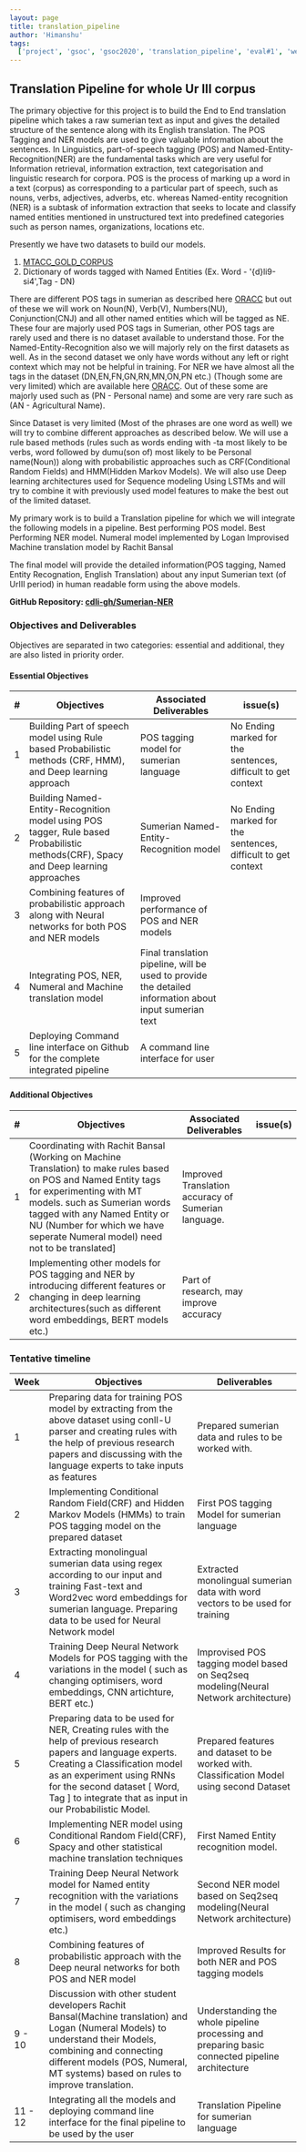 ```yaml
---
layout: page
title: translation_pipeline
author: 'Himanshu'
tags:
  ['project', 'gsoc', 'gsoc2020', 'translation_pipeline', 'eval#1', 'week#2']
---
```


## Translation Pipeline for whole Ur III corpus

The primary objective for this project is to build the End to End translation pipeline which takes a raw sumerian text as input and gives the detailed structure of the sentence along with its English translation. The POS Tagging and NER models are used to give valuable information about the sentences. In Linguistics, part-of-speech tagging (POS) and Named-Entity-Recognition(NER) are the fundamental tasks which are very useful for Information retrieval, information extraction, text categorisation and linguistic research for corpora. POS is the process of marking up a word in a text (corpus) as corresponding to a particular part of speech, such as nouns, verbs, adjectives, adverbs, etc. whereas Named-entity recognition (NER) is a subtask of information extraction that seeks to locate and classify named entities mentioned in unstructured text into predefined categories such as person names, organizations, locations etc.

Presently we have two datasets to build our models.

1. [MTACC_GOLD_CORPUS](https://github.com/cdli-gh/Sumerian-NER/tree/master/Raw/CDIL_morph_raw)
2. Dictionary of words tagged with Named Entities (Ex. Word - '{d}li9-si4',Tag - DN)

There are different POS tags in sumerian as described here [ORACC](https://cdli-gh.github.io/guides/guide_tagsets.html) but out of these we will work on Noun(N), Verb(V), Numbers(NU), Conjunction(CNJ) and all other named entities which will be tagged as NE. These four are majorly used POS tags in Sumerian, other POS tags are rarely used and there is no dataset available to understand those. For the Named-Entity-Recognition also we will majorly rely on the first datasets as well. As in the second dataset we only have words without any left or right context which may not be helpful in training. For NER we have almost all the tags in the dataset (DN,EN,FN,GN,RN,MN,ON,PN etc.) (Though some are very limited) which are available here [ORACC](https://cdli-gh.github.io/guides/guide_tagsets.html). Out of these some are majorly used such as (PN - Personal name) and some are very rare such as (AN - Agricultural Name).

Since Dataset is very limited (Most of the phrases are one word as well) we will try to combine different approaches as described below. We will use a rule based methods (rules such as words ending with -ta most likely to be verbs, word followed by dumu(son of) most likely to be Personal name(Noun)) along with probabilistic approaches such as CRF(Conditional Random Fields) and HMM(Hidden Markov Models). We will also use Deep learning architectures used for Sequence modeling Using LSTMs and will try to combine it with previously used model features to make the best out of the limited dataset.

My primary work is to build a Translation pipeline for which we will integrate the following models in a pipeline.
Best performing POS model.
Best Performing NER model.
Numeral model implemented by Logan
Improvised Machine translation model by Rachit Bansal

The final model will provide the detailed information(POS tagging, Named Entity Recognation, English Translation) about any input Sumerian text (of UrIII period) in human readable form using the above models.

**GitHub Repository: [cdli-gh/Sumerian-NER](https://github.com/cdli-gh/Sumerian-NER)**

### Objectives and Deliverables

Objectives are separated in two categories: essential and additional, they are also listed in priority order.

#### Essential Objectives

| \#  | Objectives                                                                                                                          | Associated Deliverables                                                                                | issue(s)                                                     |
| --- | ----------------------------------------------------------------------------------------------------------------------------------- | ------------------------------------------------------------------------------------------------------ | ------------------------------------------------------------ |
| 1   | Building Part of speech model using Rule based Probabilistic methods (CRF, HMM), and Deep learning approach                         | POS tagging model for sumerian language                                                                | No Ending marked for the sentences, difficult to get context |
| 2   | Building Named-Entity-Recognition model using POS tagger, Rule based Probabilistic methods(CRF), Spacy and Deep learning approaches | Sumerian Named-Entity-Recognition model                                                                | No Ending marked for the sentences, difficult to get context |
| 3   | Combining features of probabilistic approach along with Neural networks for both POS and NER models                                 | Improved performance of POS and NER models                                                             |                                                              |
| 4   | Integrating POS, NER, Numeral and Machine translation model                                                                         | Final translation pipeline, will be used to provide the detailed information about input sumerian text |                                                              |
| 5   | Deploying Command line interface on Github for the complete integrated pipeline                                                     | A command line interface for user                                                                      |                                                              |

#### Additional Objectives

| \#  | Objectives                                                                                                                                                                                                                                                                                 | Associated Deliverables                             | issue(s) |
| --- | ------------------------------------------------------------------------------------------------------------------------------------------------------------------------------------------------------------------------------------------------------------------------------------------ | --------------------------------------------------- | -------- |
| 1   | Coordinating with Rachit Bansal (Working on Machine Translation) to make rules based on POS and Named Entity tags for experimenting with MT models. such as Sumerian words tagged with any Named Entity or NU (Number for which we have seperate Numeral model) need not to be translated] | Improved Translation accuracy of Sumerian language. |          |
| 2   | Implementing other models for POS tagging and NER by introducing different features or changing in deep learning architectures(such as different word embeddings, BERT models etc.)                                                                                                        | Part of research, may improve accuracy              |          |

### Tentative timeline

| Week    | Objectives                                                                                                                                                                                                                                                                | Deliverables                                                                                    |
| ------- | ------------------------------------------------------------------------------------------------------------------------------------------------------------------------------------------------------------------------------------------------------------------------- | ----------------------------------------------------------------------------------------------- |
| 1       | Preparing data for training POS model by extracting from the above dataset using conll-U parser and creating rules with the help of previous research papers and discussing with the language experts to take inputs as features                                          | Prepared sumerian data and rules to be worked with.                                             |
| 2       | Implementing Conditional Random Field(CRF) and Hidden Markov Models (HMMs) to train POS tagging model on the prepared dataset                                                                                                                                             | First POS tagging Model for sumerian language                                                   |
| 3       | Extracting monolingual sumerian data using regex according to our input and training Fast-text and Word2vec word embeddings for sumerian language. Preparing data to be used for Neural Network model                                                                     | Extracted monolingual sumerian data with word vectors to be used for training                   |
| 4       | Training Deep Neural Network Models for POS tagging with the variations in the model ( such as changing optimisers, word embeddings, CNN artichture, BERT etc.)                                                                                                           | Improvised POS tagging model based on Seq2seq modeling(Neural Network architecture)             |
| 5       | Preparing data to be used for NER, Creating rules with the help of previous research papers and language experts. Creating a Classification model as an experiment using RNNs for the second dataset [ Word, Tag ] to integrate that as input in our Probabilistic Model. | Prepared features and dataset to be worked with. Classification Model using second Dataset      |
| 6       | Implementing NER model using Conditional Random Field(CRF), Spacy and other statistical machine translation techniques                                                                                                                                                    | First Named Entity recognition model.                                                           |
| 7       | Training Deep Neural Network model for Named entity recognition with the variations in the model ( such as changing optimisers, word embeddings etc.)                                                                                                                     | Second NER model based on Seq2seq modeling(Neural Network architecture)                         |
| 8       | Combining features of probabilistic approach with the Deep neural networks for both POS and NER model                                                                                                                                                                     | Improved Results for both NER and POS tagging models                                            |
| 9 - 10  | Discussion with other student developers Rachit Bansal(Machine translation) and Logan (Numeral Models) to understand their Models, combining and connecting different models (POS, Numeral, MT systems) based on rules to improve translation.                            | Understanding the whole pipeline processing and preparing basic connected pipeline architecture |
| 11 - 12 | Integrating all the models and deploying command line interface for the final pipeline to be used by the user                                                                                                                                                             | Translation Pipeline for sumerian language                                                      |
